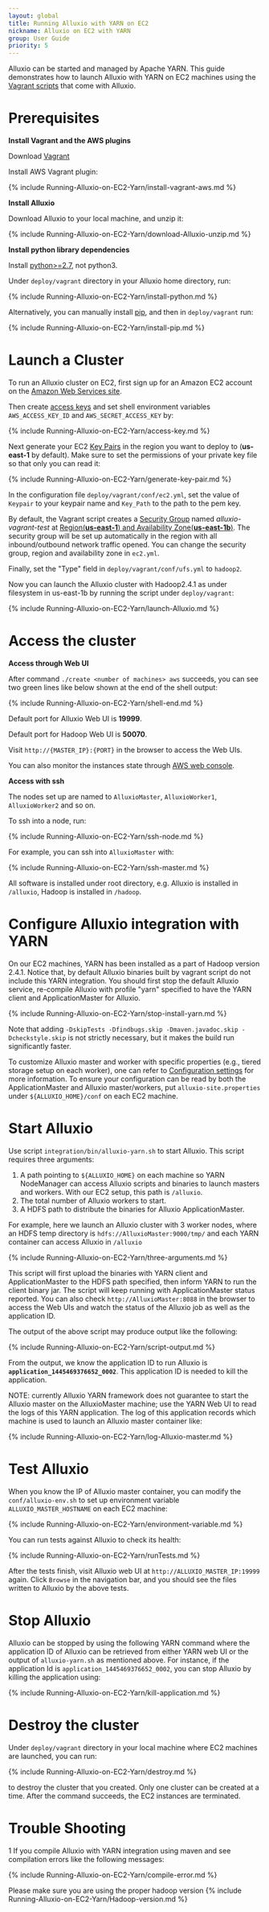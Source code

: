 ```yaml
---
layout: global
title: Running Alluxio with YARN on EC2
nickname: Alluxio on EC2 with YARN
group: User Guide
priority: 5
---
```


Alluxio can be started and managed by Apache YARN. This guide demonstrates how to launch Alluxio
with YARN on EC2 machines using the
[Vagrant scripts](https://github.com/alluxio/alluxio/tree/master/deploy/vagrant) that come with
Alluxio.

# Prerequisites

**Install Vagrant and the AWS plugins**

Download [Vagrant](https://www.vagrantup.com/downloads.html)

Install AWS Vagrant plugin:

{% include Running-Alluxio-on-EC2-Yarn/install-vagrant-aws.md %}

**Install Alluxio**

Download Alluxio to your local machine, and unzip it:

{% include Running-Alluxio-on-EC2-Yarn/download-Alluxio-unzip.md %}

**Install python library dependencies**

Install [python>=2.7](https://www.python.org/), not python3.

Under `deploy/vagrant` directory in your Alluxio home directory, run:

{% include Running-Alluxio-on-EC2-Yarn/install-python.md %}

Alternatively, you can manually install [pip](https://pip.pypa.io/en/latest/installing/), and then
in `deploy/vagrant` run:

{% include Running-Alluxio-on-EC2-Yarn/install-pip.md %}

# Launch a Cluster

To run an Alluxio cluster on EC2, first sign up for an Amazon EC2 account
on the [Amazon Web Services site](http://aws.amazon.com/).

Then create [access keys](https://aws.amazon.com/developers/access-keys/) and set shell environment
variables `AWS_ACCESS_KEY_ID` and `AWS_SECRET_ACCESS_KEY` by:

{% include Running-Alluxio-on-EC2-Yarn/access-key.md %}

Next generate your EC2
[Key Pairs](http://docs.aws.amazon.com/AWSEC2/latest/UserGuide/ec2-key-pairs.html) in the region
you want to deploy to (**us-east-1** by default). Make sure to set the permissions of your private
key file so that only you can read it:

{% include Running-Alluxio-on-EC2-Yarn/generate-key-pair.md %}

In the configuration file `deploy/vagrant/conf/ec2.yml`, set the value of `Keypair` to your keypair
name and `Key_Path` to the path to the pem key.

By default, the Vagrant script creates a
[Security Group](http://docs.aws.amazon.com/AWSEC2/latest/UserGuide/using-network-security.html)
named *alluxio-vagrant-test* at
[Region(**us-east-1**) and Availability Zone(**us-east-1b**)](http://docs.aws.amazon.com/AWSEC2/latest/UserGuide/using-regions-availability-zones.html).
The security group will be set up automatically in the region with all inbound/outbound network
traffic opened. You can change the security group, region and availability zone in `ec2.yml`.

Finally, set the "Type" field in `deploy/vagrant/conf/ufs.yml` to `hadoop2`.

Now you can launch the Alluxio cluster with Hadoop2.4.1 as under filesystem in us-east-1b by running
the script under `deploy/vagrant`:

{% include Running-Alluxio-on-EC2-Yarn/launch-Alluxio.md %}

# Access the cluster

**Access through Web UI**

After command `./create <number of machines> aws` succeeds, you can see two green lines like below
shown at the end of the shell output:

{% include Running-Alluxio-on-EC2-Yarn/shell-end.md %}

Default port for Alluxio Web UI is **19999**.

Default port for Hadoop Web UI is **50070**.

Visit `http://{MASTER_IP}:{PORT}` in the browser to access the Web UIs.

You can also monitor the instances state through
[AWS web console](https://console.aws.amazon.com/console/home?region=us-east-1).

**Access with ssh**

The nodes set up are named to `AlluxioMaster`, `AlluxioWorker1`, `AlluxioWorker2` and so on.

To ssh into a node, run:

{% include Running-Alluxio-on-EC2-Yarn/ssh-node.md %}

For example, you can ssh into `AlluxioMaster` with:

{% include Running-Alluxio-on-EC2-Yarn/ssh-master.md %}

All software is installed under root directory, e.g. Alluxio is installed in `/alluxio`, Hadoop is
installed in `/hadoop`.

# Configure Alluxio integration with YARN

On our EC2 machines, YARN has been installed as a part of Hadoop version 2.4.1. Notice that, by
default Alluxio binaries
built by vagrant script do not include this YARN integration. You should first stop the default
Alluxio service, re-compile Alluxio with profile "yarn" specified to have the YARN client and
ApplicationMaster for Alluxio.

{% include Running-Alluxio-on-EC2-Yarn/stop-install-yarn.md %}

Note that adding `-DskipTests -Dfindbugs.skip -Dmaven.javadoc.skip -Dcheckstyle.skip` is not strictly necessary,
but it makes the build run significantly faster.

To customize Alluxio master and worker with specific properties (e.g., tiered storage setup on each
worker), one can refer to [Configuration settings](Configuration-Settings.html) for more
information. To ensure your configuration can be read by both the ApplicationMaster and Alluxio
master/workers, put `alluxio-site.properties` under `${ALLUXIO_HOME}/conf` on each EC2 machine.

# Start Alluxio

Use script `integration/bin/alluxio-yarn.sh` to start Alluxio. This script requires three arguments:
1. A path pointing to `${ALLUXIO_HOME}` on each machine so YARN NodeManager can access Alluxio
scripts and binaries to launch masters and workers. With our EC2 setup, this path is `/alluxio`.
2. The total number of Alluxio workers to start.
3. A HDFS path to distribute the binaries for Alluxio ApplicationMaster.

For example, here we launch an Alluxio cluster with 3 worker nodes, where an HDFS temp directory is
`hdfs://AlluxioMaster:9000/tmp/` and each YARN container can access Alluxio in `/alluxio`

{% include Running-Alluxio-on-EC2-Yarn/three-arguments.md %}

This script will first upload the binaries with YARN client and ApplicationMaster to the HDFS path
specified, then inform YARN to run the client binary jar. The script will keep running with
ApplicationMaster status reported. You can also check `http://AlluxioMaster:8088` in the browser to
access the Web UIs and watch the status of the Alluxio job as well as the application ID.

The output of the above script may produce output like the following:

{% include Running-Alluxio-on-EC2-Yarn/script-output.md %}

From the output, we know the application ID to run Alluxio is
**`application_1445469376652_0002`**. This application ID is needed to kill the application.

NOTE: currently Alluxio YARN framework does not guarantee to start the Alluxio master on the
AlluxioMaster machine; use the YARN Web UI to read the logs of this YARN application. The log
of this application records which machine is used to launch an Alluxio master container like:

{% include Running-Alluxio-on-EC2-Yarn/log-Alluxio-master.md %}

# Test Alluxio

When you know the IP of Alluxio master container, you can modify the `conf/alluxio-env.sh` to set
 up environment variable `ALLUXIO_MASTER_HOSTNAME` on each EC2 machine:

{% include Running-Alluxio-on-EC2-Yarn/environment-variable.md %}

You can run tests against Alluxio to check its health:

{% include Running-Alluxio-on-EC2-Yarn/runTests.md %}

After the tests finish, visit Alluxio web UI at `http://ALLUXIO_MASTER_IP:19999` again. Click
`Browse` in the navigation bar, and you should see the files written to Alluxio by the above
tests.


# Stop Alluxio

Alluxio can be stopped by using the following YARN command where the application ID of Alluxio can
be retrieved from either YARN web UI or the output of `alluxio-yarn.sh` as mentioned above. For
instance, if the application Id is `application_1445469376652_0002`, you can stop Alluxio by killing
the application using:

{% include Running-Alluxio-on-EC2-Yarn/kill-application.md %}

# Destroy the cluster

Under `deploy/vagrant` directory in your local machine where EC2 machines are launched, you can run:

{% include Running-Alluxio-on-EC2-Yarn/destroy.md %}

to destroy the cluster that you created. Only one cluster can be created at a time. After the
command succeeds, the EC2 instances are terminated.

# Trouble Shooting

1 If you compile Alluxio with YARN integration using maven and see compilation errors like the
following messages:

{% include Running-Alluxio-on-EC2-Yarn/compile-error.md %}

Please make sure you are using the proper hadoop version
{% include Running-Alluxio-on-EC2-Yarn/Hadoop-version.md %}

